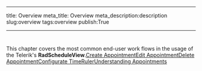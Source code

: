 ___
title: Overview
meta_title: Overview
meta_description:description
slug:overview
tags:overview
publish:True
___


# 

 This chapter covers the most common end-user work flows in the usage of the Telerik's __RadScheduleView__.[Create Appointment](6FF9911E-35C8-4ED6-910E-CB43DCE581DB)[Edit Appointment](FBFB41F6-FD40-497B-AEAB-DB882D0763AE)[Delete Appointment](256FEDC9-8A6E-4251-BF3E-CC1B4496F11A)[Configurate TimeRuler](A1030DC6-E017-41C0-AB50-431B3055DED0)[Understanding Appointments](http://radscheduleview-getting-started-add-edit-delete-appointment.md)
